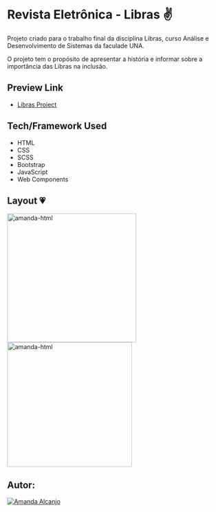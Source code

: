 # Revista Eletrônica - Libras ✌️

<p>Projeto criado para o trabalho final da disciplina Libras, curso Análise e Desenvolvimento de Sistemas da faculade UNA. </p>
<p>O projeto tem o propósito de apresentar a história e informar sobre a importância das Libras na inclusão.</p>


## Preview Link
- [Libras Project](https://projeto-una2022-libras.netlify.app/)

## Tech/Framework Used
* HTML
* CSS
* SCSS
* Bootstrap
* JavaScript
* Web Components

## Layout 💗

<img align="centeer" alt="amanda-html" height="300" widht="300" src="https://user-images.githubusercontent.com/81193788/186457640-4c672ab6-62ae-4b67-9f1f-78b6f1bd9c6e.jpg"/>
<img align="centeer" alt="amanda-html" height="290" widht="290" src="https://user-images.githubusercontent.com/81193788/186457765-0f182693-30f9-4fcc-ab8c-c11feb39c8d0.jpg"/>

## Autor: 
[![Amanda Alcanjo](https://img.shields.io/badge/amanda_alcanjo-0077B5?style=for-the-badge&logo=linkedin&logoColor=white)](https://www.linkedin.com/in/amanda-alcanjo/)

